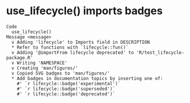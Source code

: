 # use_lifecycle() imports badges

    Code
      use_lifecycle()
    Message <message>
      v Adding 'lifecycle' to Imports field in DESCRIPTION
      * Refer to functions with `lifecycle::fun()`
      v Adding '@importFrom lifecycle deprecated' to 'R/test_lifecycle-package.R'
      v Writing 'NAMESPACE'
      v Creating 'man/figures/'
      v Copied SVG badges to 'man/figures/'
      * Add badges in documentation topics by inserting one of:
        #' `r lifecycle::badge('experimental')`
        #' `r lifecycle::badge('superseded')`
        #' `r lifecycle::badge('deprecated')`

